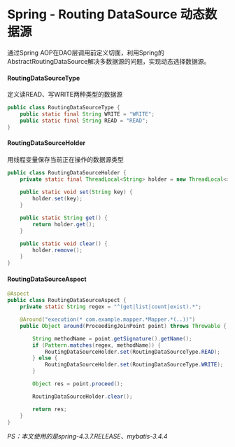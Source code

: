 # Spring - Routing DataSource 动态数据源

通过Spring AOP在DAO层调用前定义切面，利用Spring的AbstractRoutingDataSource解决多数据源的问题，实现动态选择数据源。

#### RoutingDataSourceType

定义读READ、写WRITE两种类型的数据源

```java
public class RoutingDataSourceType {
    public static final String WRITE = "WRITE";
    public static final String READ = "READ";
}
```

#### RoutingDataSourceHolder

用线程变量保存当前正在操作的数据源类型

```java
public class RoutingDataSourceHolder {
    private static final ThreadLocal<String> holder = new ThreadLocal<>();
    
    public static void set(String key) {
        holder.set(key);
    }

    public static String get() {
        return holder.get();
    }

    public static void clear() {
        holder.remove();
    }
}
```

#### RoutingDataSourceAspect



```java
@Aspect
public class RoutingDataSourceAspect {
    private static String regex = "^(get|list|count|exist).*";

    @Around("execution(* com.example.mapper.*Mapper.*(..))")
    public Object around(ProceedingJoinPoint point) throws Throwable {

        String methodName = point.getSignature().getName();
        if (Pattern.matches(regex, methodName)) {
            RoutingDataSourceHolder.set(RoutingDataSourceType.READ);
        } else {
            RoutingDataSourceHolder.set(RoutingDataSourceType.WRITE);
        }

        Object res = point.proceed();

        RoutingDataSourceHolder.clear();

        return res;
    }
}
```

*PS：本文使用的是spring-4.3.7.RELEASE、mybatis-3.4.4*